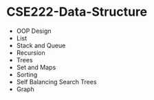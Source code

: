 # CSE222-Data-Structure

- OOP Design
- List
- Stack and Queue
- Recursion
- Trees
- Set and Maps
- Sorting
- Self Balancing Search Trees
- Graph

